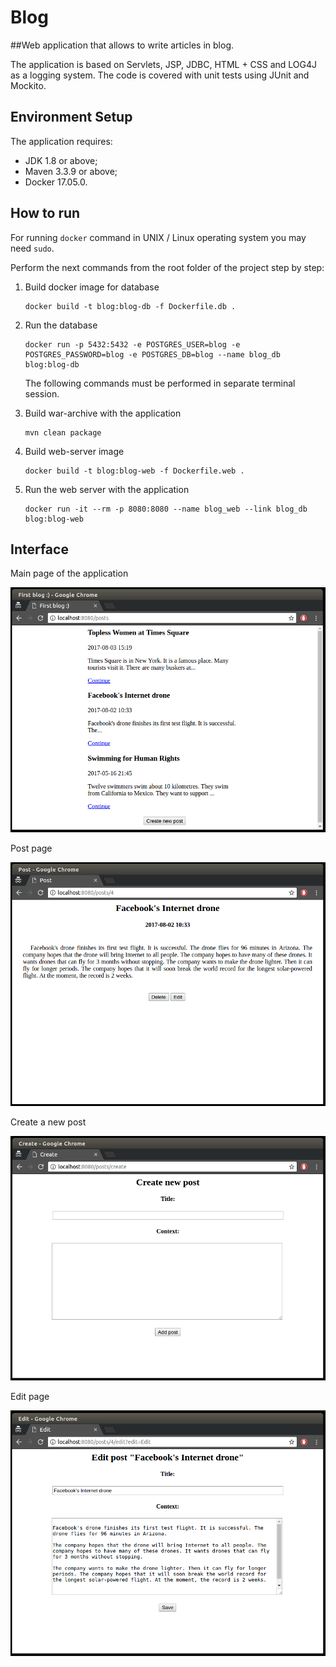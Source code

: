 Blog 
=================

##Web application that allows to write articles in blog.

The application is based on Servlets, JSP, JDBC, HTML + CSS and LOG4J as a logging system.
The code is covered with unit tests using JUnit and Mockito.

## Environment Setup

The application requires:

- JDK 1.8 or above;
- Maven 3.3.9 or above;
- Docker 17.05.0.

## How to run

For running ``docker`` command in UNIX / Linux operating system you may need ``sudo``.

Perform the next commands from the root folder of the project step by step:

1. Build docker image for database 
    
    ```
    docker build -t blog:blog-db -f Dockerfile.db .
    ```

2. Run the database 

    ```
    docker run -p 5432:5432 -e POSTGRES_USER=blog -e POSTGRES_PASSWORD=blog -e POSTGRES_DB=blog --name blog_db blog:blog-db
    ```
    
    The following commands must be performed in separate terminal session.

3. Build war-archive with the application 

    ```
    mvn clean package
    ```

4. Build web-server image

    ```
    docker build -t blog:blog-web -f Dockerfile.web .
    ```

5. Run the web server with the application 

    ```
    docker run -it --rm -p 8080:8080 --name blog_web --link blog_db  blog:blog-web
    ```

## Interface

Main page of the application

![main-window](./samples/main-page.png)

Post page

![post-page](./samples/post-page.png)

Create a new post

![create-post-page](./samples/create-post-page.png)

Edit page

![edit-post-page](./samples/edit-post-page.png)